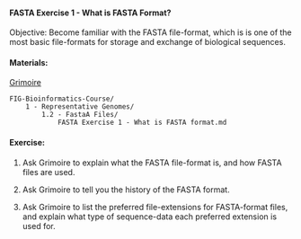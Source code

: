 #### FASTA Exercise 1 - What is FASTA Format?

Objective: Become familiar with the FASTA file-format,
which is is one of the most basic file-formats for storage and exchange of biological sequences.

#### Materials: 

[Grimoire](https://chat.openai.com/g/g-n7Rs0IK86-grimoire)
```
FIG-Bioinformatics-Course/
    1 - Representative Genomes/
        1.2 - FastaA Files/
            FASTA Exercise 1 - What is FASTA format.md
```

#### Exercise: 

1. Ask Grimoire to explain what the FASTA file-format is, and how FASTA files are used.

2. Ask Grimoire to tell you the history of the FASTA format.

3. Ask Grimoire to list the preferred file-extensions for FASTA-format files, and explain what type of sequence-data each preferred extension is used for.
